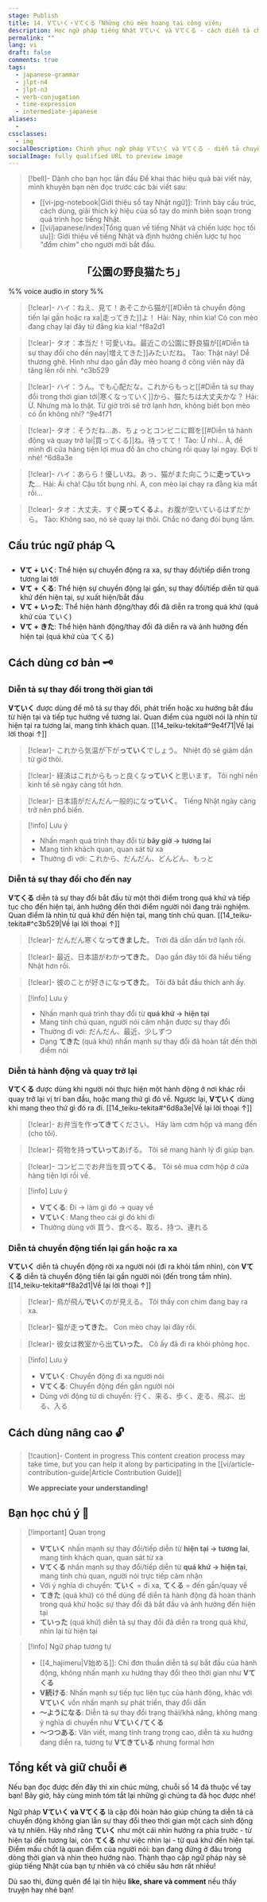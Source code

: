 ```yaml
---
stage: Publish
title: 14. Vていく・Vてくる「Những chú mèo hoang tại công viên」
description: Học ngữ pháp tiếng Nhật Vていく và Vてくる - cách diễn tả chuyển động, sự thay đổi theo thời gian. Bao gồm cấu trúc, cách dùng chi tiết và ví dụ thực tế cho JLPT N4-N3.
permalink: ""
lang: vi
draft: false
comments: true
tags:
  - japanese-grammar
  - jlpt-n4
  - jlpt-n3
  - verb-conjugation
  - time-expression
  - intermediate-japanese
aliases:
  - 
cssclasses:
  - img
socialDescription: Chinh phục ngữ pháp Vていく và Vてくる - diễn tả chuyển động và thay đổi theo thời gian trong tiếng Nhật một cách tự nhiên.
socialImage: fully qualified URL to preview image
---
```


> [!bell]- Dành cho bạn học lần đầu
> Để khai thác hiệu quả bài viết này, mình khuyên bạn nên đọc trước các bài viết sau:
> - [[vi-jpg-notebook|Giới thiệu sổ tay Nhật ngữ]]: Trình bày cấu trúc, cách dùng, giải thích ký hiệu của sổ tay do mình biên soạn trong quá trình học tiếng Nhật.   
> - [[vi/japanese/index|Tổng quan về tiếng Nhật và chiến lược học tối ưu]]: Giới thiệu về tiếng Nhật và định hướng chiến lược tự học *"đắm chìm"* cho người mới bắt đầu.

<h2 style="text-align:center">「公園の野良猫たち」</h2>

%% voice audio in story %%

> [!clear]- ハイ：ねえ、見て！あそこから猫が[[#Diễn tả chuyển động tiến lại gần hoặc ra xa|走ってきた]]よ！
> Hải: Này, nhìn kìa! Có con mèo đang chạy lại đây từ đằng kia kìa!
^f8a2d1

> [!clear]- タオ：本当だ！可愛いね。最近この公園に野良猫が[[#Diễn tả sự thay đổi cho đến nay|増えてきた]]みたいだね。
> Tào: Thật này! Dễ thương ghê. Hình như dạo gần đây mèo hoang ở công viên này đã tăng lên rồi nhỉ.
^c3b529

> [!clear]- ハイ：うん。でも心配だな。これからもっと[[#Diễn tả sự thay đổi trong thời gian tới|寒くなっていく]]から、猫たちは大丈夫かな？
> Hải: Ừ. Nhưng mà lo thật. Từ giờ trời sẽ trở lạnh hơn, không biết bọn mèo có ổn không nhỉ?
^9e4f71

> [!clear]- タオ：そうだね...あ、ちょっとコンビニに餌を[[#Diễn tả hành động và quay trở lại|買ってくる]]ね。待ってて！
> Tào: Ừ nhỉ... À, để mình đi cửa hàng tiện lợi mua đồ ăn cho chúng rồi quay lại ngay. Đợi tí nhé!
^6d8a3e

> [!clear]- ハイ：あらら！優しいね。あっ、猫がまた向こうに**走っていった**...
> Hải: Ái chà! Cậu tốt bụng nhỉ. A, con mèo lại chạy ra đằng kia mất rồi...

> [!clear]- タオ：大丈夫、すぐ**戻ってくる**よ。お腹が空いているはずだから。
> Tào: Không sao, nó sẽ quay lại thôi. Chắc nó đang đói bụng lắm.

## Cấu trúc ngữ pháp 🔍
- **Vて + いく**: Thể hiện sự chuyển động ra xa, sự thay đổi/tiếp diễn trong tương lai tới
- **Vて + くる**: Thể hiện sự chuyển động lại gần, sự thay đổi/tiếp diễn từ quá khứ đến hiện tại, sự xuất hiện/bắt đầu
- **Vて + いった**: Thể hiện hành động/thay đổi đã diễn ra trong quá khứ (quá khứ của ていく)
- **Vて + きた**: Thể hiện hành động/thay đổi đã diễn ra và ảnh hưởng đến hiện tại (quá khứ của てくる)

## Cách dùng cơ bản 🗝️

### Diễn tả sự thay đổi trong thời gian tới
**Vていく** được dùng để mô tả sự thay đổi, phát triển hoặc xu hướng bắt đầu từ hiện tại và tiếp tục hướng về tương lai. Quan điểm của người nói là nhìn từ hiện tại ra tương lai, mang tính khách quan. [[14_teiku-tekita#^9e4f71|Về lại lời thoại ↑]]

> [!clear]- これから気温が下が**っていく**でしょう。
> Nhiệt độ sẽ giảm dần từ giờ thôi.

> [!clear]- 経済はこれからもっと良くな**っていく**と思います。
> Tôi nghĩ nền kinh tế sẽ ngày càng tốt hơn.

> [!clear]- 日本語がだんだん一般的にな**っていく**。
> Tiếng Nhật ngày càng trở nên phổ biến.

> [!info] Lưu ý
> - Nhấn mạnh quá trình thay đổi từ **bây giờ → tương lai**
> - Mang tính khách quan, quan sát từ xa
> - Thường đi với: これから、だんだん、どんどん、もっと

### Diễn tả sự thay đổi cho đến nay
**Vてくる** diễn tả sự thay đổi bắt đầu từ một thời điểm trong quá khứ và tiếp tục cho đến hiện tại, ảnh hưởng đến thời điểm người nói đang trải nghiệm. Quan điểm là nhìn từ quá khứ đến hiện tại, mang tính chủ quan. [[14_teiku-tekita#^c3b529|Về lại lời thoại ↑]]

> [!clear]- だんだん寒くな**ってきました**。
> Trời đã dần dần trở lạnh rồi.

> [!clear]- 最近、日本語がわか**ってきた**。
> Dạo gần đây tôi đã hiểu tiếng Nhật hơn rồi.

> [!clear]- 彼のことが好きにな**ってきた**。
> Tôi đã bắt đầu thích anh ấy.

> [!info] Lưu ý
> - Nhấn mạnh quá trình thay đổi từ **quá khứ → hiện tại**
> - Mang tính chủ quan, người nói cảm nhận được sự thay đổi
> - Thường đi với: だんだん、最近、少しずつ
> - Dạng **てきた** (quá khứ) nhấn mạnh sự thay đổi đã hoàn tất đến thời điểm nói

### Diễn tả hành động và quay trở lại
**Vてくる** được dùng khi người nói thực hiện một hành động ở nơi khác rồi quay trở lại vị trí ban đầu, hoặc mang thứ gì đó về. Ngược lại, **Vていく** dùng khi mang theo thứ gì đó ra đi. [[14_teiku-tekita#^6d8a3e|Về lại lời thoại ↑]]

> [!clear]- お弁当を作**ってきて**ください。
> Hãy làm cơm hộp và mang đến (cho tôi).

> [!clear]- 荷物を持**っていって**あげる。
> Tôi sẽ mang hành lý đi giúp bạn.

> [!clear]- コンビニでお弁当を買**ってくる**。
> Tôi sẽ mua cơm hộp ở cửa hàng tiện lợi rồi về.

> [!info] Lưu ý
> - **Vてくる**: Đi → làm gì đó → quay về
> - **Vていく**: Mang theo cái gì đó khi đi
> - Thường dùng với 買う、食べる、取る、持つ、連れる

### Diễn tả chuyển động tiến lại gần hoặc ra xa
**Vていく** diễn tả chuyển động rời xa người nói (đi ra khỏi tầm nhìn), còn **Vてくる** diễn tả chuyển động tiến lại gần người nói (đến trong tầm nhìn). [[14_teiku-tekita#^f8a2d1|Về lại lời thoại ↑]]

> [!clear]- 鳥が飛ん**でいく**のが見える。
> Tôi thấy con chim đang bay ra xa.

> [!clear]- 猫が走**ってきた**。
> Con mèo chạy lại đây rồi.

> [!clear]- 彼女は教室から出**ていった**。
> Cô ấy đã đi ra khỏi phòng học.

> [!info] Lưu ý
> - **Vていく**: Chuyển động đi xa người nói
> - **Vてくる**: Chuyển động đến gần người nói
> - Dùng với động từ di chuyển: 行く、来る、歩く、走る、飛ぶ、出る、入る

## Cách dùng nâng cao 🔓

> [!caution]- Content in progress
> This content creation process may take time, but you can help it along by participating in the [[vi/article-contribution-guide|Article Contribution Guide]]
>
> **We appreciate your understanding!**

## Bạn học chú ý 👀

> [!important] Quan trọng
> - **Vていく** nhấn mạnh sự thay đổi/tiếp diễn từ **hiện tại → tương lai**, mang tính khách quan, quan sát từ xa
> - **Vてくる** nhấn mạnh sự thay đổi/tiếp diễn từ **quá khứ → hiện tại**, mang tính chủ quan, người nói trực tiếp cảm nhận
> - Với ý nghĩa di chuyển: **ていく** = đi xa, **てくる** = đến gần/quay về
> - **てきた** (quá khứ) có thể dùng để diễn tả hành động đã hoàn thành trong quá khứ hoặc sự thay đổi đã bắt đầu và ảnh hưởng đến hiện tại
> - **ていった** (quá khứ) diễn tả sự thay đổi đã diễn ra trong quá khứ, nhìn lại từ hiện tại

> [!info] Ngữ pháp tương tự
> - [[4_hajimeru|V始める]]: Chỉ đơn thuần diễn tả sự bắt đầu của hành động, không nhấn mạnh xu hướng thay đổi theo thời gian như **Vてくる**
> - **V続ける**: Nhấn mạnh sự tiếp tục liên tục của hành động, khác với **Vていく** vốn nhấn mạnh sự phát triển, thay đổi dần
> - **〜ようになる**: Diễn tả sự thay đổi trạng thái/khả năng, không mang ý nghĩa di chuyển như **Vていく/てくる**
> - **〜つつある**: Văn viết, mang tính trang trọng cao, diễn tả xu hướng đang diễn ra, tương tự **Vてきている** nhưng formal hơn

## Tổng kết và giữ chuỗi 🔥
Nếu bạn đọc được đến đây thì xin chúc mừng, chuỗi số 14 đã thuộc về tay bạn! Bây giờ, hãy cùng mình tóm tắt lại những gì chúng ta đã học được nhé!

Ngữ pháp **Vていく và Vてくる** là cặp đôi hoàn hảo giúp chúng ta diễn tả cả chuyển động không gian lẫn sự thay đổi theo thời gian một cách sinh động và tự nhiên. Hãy nhớ rằng **ていく** như một cái nhìn hướng ra phía trước - từ hiện tại đến tương lai, còn **てくる** như việc nhìn lại - từ quá khứ đến hiện tại. Điểm mấu chốt là quan điểm của người nói: bạn đang đứng ở đâu trong dòng thời gian và nhìn theo hướng nào. Thành thạo cặp ngữ pháp này sẽ giúp tiếng Nhật của bạn tự nhiên và có chiều sâu hơn rất nhiều!

Dù sao thì, đừng quên để lại tín hiệu **like, share và comment** nếu thấy truyện hay nhé bạn!
